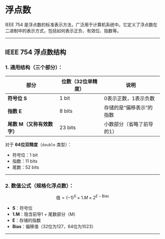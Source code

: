 # 浮点数

IEEE 754 是浮点数的标准表示方法，广泛用于计算机系统中。它定义了浮点数在二进制中的表示方式，包括如何表示正负、有效位、指数等。

---

## IEEE 754 浮点数结构

### 1. 通用结构（三个部分）：

| 部分               | 位数（32位单精度） | 说明            |
| ---------------- | ---------- | ------------- |
| **符号位 S**        | 1 bit      | 0表示正数，1表示负数   |
| **指数 E**         | 8 bits     | 存储的是“偏移表示”的指数 |
| **尾数 M（又称有效数字）** | 23 bits    | 小数部分（省略了前导的1） |

对于 **64位双精度**（`double` 类型）：

* 符号位：1 bit
* 指数：11 bits
* 尾数：52 bits

---

### 2. 数值公式（规格化浮点数）：

$$
\text{值} = (-1)^S \times 1.M \times 2^{E - \text{Bias}}
$$

* **S**：符号位
* **1.M**：隐含前导1 + 尾数部分（M）
* **E**：存储的指数
* **Bias**：偏移值（32位为127，64位为1023）

---


